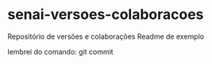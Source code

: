 ﻿# senai-versoes-colaboracoes
Repositório de versões e colaborações
Readme de exemplo

lembrei do comando: git commit
